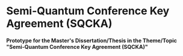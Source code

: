 # Semi-Quantum Conference Key Agreement (SQCKA)
#### **Prototype for the Master's Dissertation/Thesis in the Theme/Topic "Semi-Quantum Conference Key Agreement (SQCKA)"**
